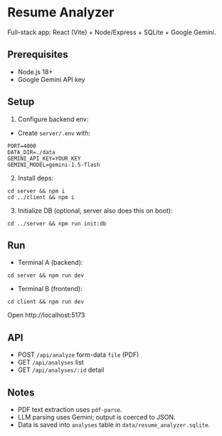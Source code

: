 # Resume Analyzer

Full-stack app: React (Vite) + Node/Express + SQLite + Google Gemini.

## Prerequisites

- Node.js 18+
- Google Gemini API key

## Setup

1. Configure backend env:

- Create `server/.env` with:

```
PORT=4000
DATA_DIR=./data
GEMINI_API_KEY=YOUR_KEY
GEMINI_MODEL=gemini-1.5-flash
```

2. Install deps:

```
cd server && npm i
cd ../client && npm i
```

3. Initialize DB (optional, server also does this on boot):

```
cd ../server && npm run init:db
```

## Run

- Terminal A (backend):

```
cd server && npm run dev
```

- Terminal B (frontend):

```
cd client && npm run dev
```

Open http://localhost:5173

## API

- POST `/api/analyze` form-data `file` (PDF)
- GET `/api/analyses` list
- GET `/api/analyses/:id` detail

## Notes

- PDF text extraction uses `pdf-parse`.
- LLM parsing uses Gemini; output is coerced to JSON.
- Data is saved into `analyses` table in `data/resume_analyzer.sqlite`.
